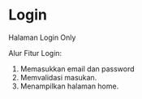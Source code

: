 # Login
Halaman Login Only

Alur Fitur Login:
1. Memasukkan email dan password
2. Memvalidasi masukan.
3. Menampilkan halaman home.
